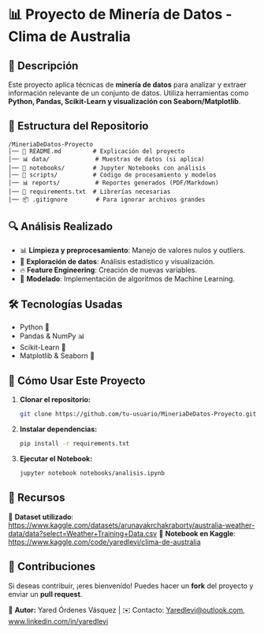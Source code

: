 # 📊 Proyecto de Minería de Datos - Clima de Australia 

## 📌 Descripción
Este proyecto aplica técnicas de **minería de datos** para analizar y extraer información relevante de un conjunto de datos. Utiliza herramientas como **Python, Pandas, Scikit-Learn y visualización con Seaborn/Matplotlib**.

## 📂 Estructura del Repositorio
```
/MineriaDeDatos-Proyecto
│── 📄 README.md         # Explicación del proyecto
│── 📊 data/             # Muestras de datos (si aplica)
│── 📜 notebooks/        # Jupyter Notebooks con análisis
│── 📜 scripts/          # Código de procesamiento y modelos
│── 📊 reports/          # Reportes generados (PDF/Markdown)
│── 📄 requirements.txt  # Librerías necesarias
│── 📦 .gitignore        # Para ignorar archivos grandes
```

## 🔍 Análisis Realizado
- 📊 **Limpieza y preprocesamiento**: Manejo de valores nulos y outliers.
- 🔎 **Exploración de datos**: Análisis estadístico y visualización.
- 🔥 **Feature Engineering**: Creación de nuevas variables.
- 🤖 **Modelado**: Implementación de algoritmos de Machine Learning.

## 🛠️ Tecnologías Usadas
- Python 🐍
- Pandas & NumPy 📊
- Scikit-Learn 🤖
- Matplotlib & Seaborn 🎨

## 📌 Cómo Usar Este Proyecto
1. **Clonar el repositorio:**
   ```bash
   git clone https://github.com/tu-usuario/MineriaDeDatos-Proyecto.git
   ```
2. **Instalar dependencias:**
   ```bash
   pip install -r requirements.txt
   ```
3. **Ejecutar el Notebook:**
   ```bash
   jupyter notebook notebooks/analisis.ipynb
   ```

## 📎 Recursos
📂 **Dataset utilizado**: https://www.kaggle.com/datasets/arunavakrchakraborty/australia-weather-data/data?select=Weather+Training+Data.csv
📌 **Notebook en Kaggle**: https://www.kaggle.com/code/yaredlevi/clima-de-australia

## 📝 Contribuciones
Si deseas contribuir, ¡eres bienvenido! Puedes hacer un **fork** del proyecto y enviar un **pull request**.

🚀 **Autor:** Yared Órdenes Vásquez | ✉️ Contacto: Yaredlevi@outlook.com, www.linkedin.com/in/yaredlevi
